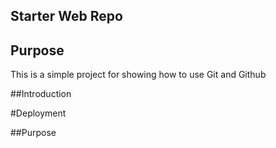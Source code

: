 ## Starter Web Repo

## Purpose

This is a simple project for showing how to use Git and Github

##Introduction

#Deployment

##Purpose
